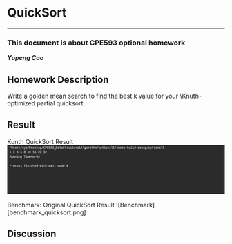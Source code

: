 # QuickSort
***
### This document is about CPE593 optional homework
***Yupeng Cao***

## Homework Description
Write a golden mean search to find the best k value for your \Knuth-optimized partial quicksort.

## Result
Kunth QuickSort Result
![KnuthQuickSort](Result_Kunth.png)

Benchmark: Original QuickSort Result
![Benchmark][benchmark_quicksort.png]

## Discussion



  
